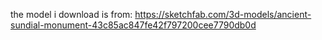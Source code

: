 the model i download is from:
https://sketchfab.com/3d-models/ancient-sundial-monument-43c85ac847fe42f797200cee7790db0d
